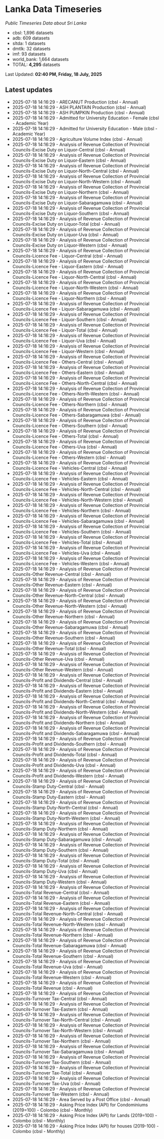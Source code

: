 # Lanka Data Timeseries
*Public Timeseries Data about Sri Lanka*

* cbsl: 1,896 datasets
* adb: 609 datasets
* sltda: 1 datasets
* dmtlk: 32 datasets
* imf: 93 datasets
* world_bank: 1,664 datasets
* TOTAL: **4,295** datasets

Last Updated: **02:40 PM, Friday, 18 July, 2025**

## Latest updates

* 2025-07-18 14:16:29 - ARECANUT Production (cbsl - Annual)
* 2025-07-18 14:16:29 - ASH PLANTAIN Production (cbsl - Annual)
* 2025-07-18 14:16:29 - ASH PUMPKIN Production (cbsl - Annual)
* 2025-07-18 14:16:29 - Admitted for University Education - Female (cbsl - Academic Year)
* 2025-07-18 14:16:29 - Admitted for University Education - Male (cbsl - Academic Year)
* 2025-07-18 14:16:29 - Agriculture Volume Index (cbsl - Annual)
* 2025-07-18 14:16:29 - Analysis of Revenue Collection of Provincial Councils-Excise Duty on Liquor-Central (cbsl - Annual)
* 2025-07-18 14:16:29 - Analysis of Revenue Collection of Provincial Councils-Excise Duty on Liquor-Eastern (cbsl - Annual)
* 2025-07-18 14:16:29 - Analysis of Revenue Collection of Provincial Councils-Excise Duty on Liquor-North-Central (cbsl - Annual)
* 2025-07-18 14:16:29 - Analysis of Revenue Collection of Provincial Councils-Excise Duty on Liquor-North-Western (cbsl - Annual)
* 2025-07-18 14:16:29 - Analysis of Revenue Collection of Provincial Councils-Excise Duty on Liquor-Northern (cbsl - Annual)
* 2025-07-18 14:16:29 - Analysis of Revenue Collection of Provincial Councils-Excise Duty on Liquor-Sabaragamuwa (cbsl - Annual)
* 2025-07-18 14:16:29 - Analysis of Revenue Collection of Provincial Councils-Excise Duty on Liquor-Southern (cbsl - Annual)
* 2025-07-18 14:16:29 - Analysis of Revenue Collection of Provincial Councils-Excise Duty on Liquor-Total (cbsl - Annual)
* 2025-07-18 14:16:29 - Analysis of Revenue Collection of Provincial Councils-Excise Duty on Liquor-Uva (cbsl - Annual)
* 2025-07-18 14:16:29 - Analysis of Revenue Collection of Provincial Councils-Excise Duty on Liquor-Western (cbsl - Annual)
* 2025-07-18 14:16:29 - Analysis of Revenue Collection of Provincial Councils-Licence Fee - Liquor-Central (cbsl - Annual)
* 2025-07-18 14:16:29 - Analysis of Revenue Collection of Provincial Councils-Licence Fee - Liquor-Eastern (cbsl - Annual)
* 2025-07-18 14:16:29 - Analysis of Revenue Collection of Provincial Councils-Licence Fee - Liquor-North-Central (cbsl - Annual)
* 2025-07-18 14:16:29 - Analysis of Revenue Collection of Provincial Councils-Licence Fee - Liquor-North-Western (cbsl - Annual)
* 2025-07-18 14:16:29 - Analysis of Revenue Collection of Provincial Councils-Licence Fee - Liquor-Northern (cbsl - Annual)
* 2025-07-18 14:16:29 - Analysis of Revenue Collection of Provincial Councils-Licence Fee - Liquor-Sabaragamuwa (cbsl - Annual)
* 2025-07-18 14:16:29 - Analysis of Revenue Collection of Provincial Councils-Licence Fee - Liquor-Southern (cbsl - Annual)
* 2025-07-18 14:16:29 - Analysis of Revenue Collection of Provincial Councils-Licence Fee - Liquor-Total (cbsl - Annual)
* 2025-07-18 14:16:29 - Analysis of Revenue Collection of Provincial Councils-Licence Fee - Liquor-Uva (cbsl - Annual)
* 2025-07-18 14:16:29 - Analysis of Revenue Collection of Provincial Councils-Licence Fee - Liquor-Western (cbsl - Annual)
* 2025-07-18 14:16:29 - Analysis of Revenue Collection of Provincial Councils-Licence Fee - Others-Central (cbsl - Annual)
* 2025-07-18 14:16:29 - Analysis of Revenue Collection of Provincial Councils-Licence Fee - Others-Eastern (cbsl - Annual)
* 2025-07-18 14:16:29 - Analysis of Revenue Collection of Provincial Councils-Licence Fee - Others-North-Central (cbsl - Annual)
* 2025-07-18 14:16:29 - Analysis of Revenue Collection of Provincial Councils-Licence Fee - Others-North-Western (cbsl - Annual)
* 2025-07-18 14:16:29 - Analysis of Revenue Collection of Provincial Councils-Licence Fee - Others-Northern (cbsl - Annual)
* 2025-07-18 14:16:29 - Analysis of Revenue Collection of Provincial Councils-Licence Fee - Others-Sabaragamuwa (cbsl - Annual)
* 2025-07-18 14:16:29 - Analysis of Revenue Collection of Provincial Councils-Licence Fee - Others-Southern (cbsl - Annual)
* 2025-07-18 14:16:29 - Analysis of Revenue Collection of Provincial Councils-Licence Fee - Others-Total (cbsl - Annual)
* 2025-07-18 14:16:29 - Analysis of Revenue Collection of Provincial Councils-Licence Fee - Others-Uva (cbsl - Annual)
* 2025-07-18 14:16:29 - Analysis of Revenue Collection of Provincial Councils-Licence Fee - Others-Western (cbsl - Annual)
* 2025-07-18 14:16:29 - Analysis of Revenue Collection of Provincial Councils-Licence Fee - Vehicles-Central (cbsl - Annual)
* 2025-07-18 14:16:29 - Analysis of Revenue Collection of Provincial Councils-Licence Fee - Vehicles-Eastern (cbsl - Annual)
* 2025-07-18 14:16:29 - Analysis of Revenue Collection of Provincial Councils-Licence Fee - Vehicles-North-Central (cbsl - Annual)
* 2025-07-18 14:16:29 - Analysis of Revenue Collection of Provincial Councils-Licence Fee - Vehicles-North-Western (cbsl - Annual)
* 2025-07-18 14:16:29 - Analysis of Revenue Collection of Provincial Councils-Licence Fee - Vehicles-Northern (cbsl - Annual)
* 2025-07-18 14:16:29 - Analysis of Revenue Collection of Provincial Councils-Licence Fee - Vehicles-Sabaragamuwa (cbsl - Annual)
* 2025-07-18 14:16:29 - Analysis of Revenue Collection of Provincial Councils-Licence Fee - Vehicles-Southern (cbsl - Annual)
* 2025-07-18 14:16:29 - Analysis of Revenue Collection of Provincial Councils-Licence Fee - Vehicles-Total (cbsl - Annual)
* 2025-07-18 14:16:29 - Analysis of Revenue Collection of Provincial Councils-Licence Fee - Vehicles-Uva (cbsl - Annual)
* 2025-07-18 14:16:29 - Analysis of Revenue Collection of Provincial Councils-Licence Fee - Vehicles-Western (cbsl - Annual)
* 2025-07-18 14:16:29 - Analysis of Revenue Collection of Provincial Councils-Other Revenue-Central (cbsl - Annual)
* 2025-07-18 14:16:29 - Analysis of Revenue Collection of Provincial Councils-Other Revenue-Eastern (cbsl - Annual)
* 2025-07-18 14:16:29 - Analysis of Revenue Collection of Provincial Councils-Other Revenue-North-Central (cbsl - Annual)
* 2025-07-18 14:16:29 - Analysis of Revenue Collection of Provincial Councils-Other Revenue-North-Western (cbsl - Annual)
* 2025-07-18 14:16:29 - Analysis of Revenue Collection of Provincial Councils-Other Revenue-Northern (cbsl - Annual)
* 2025-07-18 14:16:29 - Analysis of Revenue Collection of Provincial Councils-Other Revenue-Sabaragamuwa (cbsl - Annual)
* 2025-07-18 14:16:29 - Analysis of Revenue Collection of Provincial Councils-Other Revenue-Southern (cbsl - Annual)
* 2025-07-18 14:16:29 - Analysis of Revenue Collection of Provincial Councils-Other Revenue-Total (cbsl - Annual)
* 2025-07-18 14:16:29 - Analysis of Revenue Collection of Provincial Councils-Other Revenue-Uva (cbsl - Annual)
* 2025-07-18 14:16:29 - Analysis of Revenue Collection of Provincial Councils-Other Revenue-Western (cbsl - Annual)
* 2025-07-18 14:16:29 - Analysis of Revenue Collection of Provincial Councils-Profit and Dividends-Central (cbsl - Annual)
* 2025-07-18 14:16:29 - Analysis of Revenue Collection of Provincial Councils-Profit and Dividends-Eastern (cbsl - Annual)
* 2025-07-18 14:16:29 - Analysis of Revenue Collection of Provincial Councils-Profit and Dividends-North-Central (cbsl - Annual)
* 2025-07-18 14:16:29 - Analysis of Revenue Collection of Provincial Councils-Profit and Dividends-North-Western (cbsl - Annual)
* 2025-07-18 14:16:29 - Analysis of Revenue Collection of Provincial Councils-Profit and Dividends-Northern (cbsl - Annual)
* 2025-07-18 14:16:29 - Analysis of Revenue Collection of Provincial Councils-Profit and Dividends-Sabaragamuwa (cbsl - Annual)
* 2025-07-18 14:16:29 - Analysis of Revenue Collection of Provincial Councils-Profit and Dividends-Southern (cbsl - Annual)
* 2025-07-18 14:16:29 - Analysis of Revenue Collection of Provincial Councils-Profit and Dividends-Total (cbsl - Annual)
* 2025-07-18 14:16:29 - Analysis of Revenue Collection of Provincial Councils-Profit and Dividends-Uva (cbsl - Annual)
* 2025-07-18 14:16:29 - Analysis of Revenue Collection of Provincial Councils-Profit and Dividends-Western (cbsl - Annual)
* 2025-07-18 14:16:29 - Analysis of Revenue Collection of Provincial Councils-Stamp Duty-Central (cbsl - Annual)
* 2025-07-18 14:16:29 - Analysis of Revenue Collection of Provincial Councils-Stamp Duty-Eastern (cbsl - Annual)
* 2025-07-18 14:16:29 - Analysis of Revenue Collection of Provincial Councils-Stamp Duty-North-Central (cbsl - Annual)
* 2025-07-18 14:16:29 - Analysis of Revenue Collection of Provincial Councils-Stamp Duty-North-Western (cbsl - Annual)
* 2025-07-18 14:16:29 - Analysis of Revenue Collection of Provincial Councils-Stamp Duty-Northern (cbsl - Annual)
* 2025-07-18 14:16:29 - Analysis of Revenue Collection of Provincial Councils-Stamp Duty-Sabaragamuwa (cbsl - Annual)
* 2025-07-18 14:16:29 - Analysis of Revenue Collection of Provincial Councils-Stamp Duty-Southern (cbsl - Annual)
* 2025-07-18 14:16:29 - Analysis of Revenue Collection of Provincial Councils-Stamp Duty-Total (cbsl - Annual)
* 2025-07-18 14:16:29 - Analysis of Revenue Collection of Provincial Councils-Stamp Duty-Uva (cbsl - Annual)
* 2025-07-18 14:16:29 - Analysis of Revenue Collection of Provincial Councils-Stamp Duty-Western (cbsl - Annual)
* 2025-07-18 14:16:29 - Analysis of Revenue Collection of Provincial Councils-Total Revenue-Central (cbsl - Annual)
* 2025-07-18 14:16:29 - Analysis of Revenue Collection of Provincial Councils-Total Revenue-Eastern (cbsl - Annual)
* 2025-07-18 14:16:29 - Analysis of Revenue Collection of Provincial Councils-Total Revenue-North-Central (cbsl - Annual)
* 2025-07-18 14:16:29 - Analysis of Revenue Collection of Provincial Councils-Total Revenue-North-Western (cbsl - Annual)
* 2025-07-18 14:16:29 - Analysis of Revenue Collection of Provincial Councils-Total Revenue-Northern (cbsl - Annual)
* 2025-07-18 14:16:29 - Analysis of Revenue Collection of Provincial Councils-Total Revenue-Sabaragamuwa (cbsl - Annual)
* 2025-07-18 14:16:29 - Analysis of Revenue Collection of Provincial Councils-Total Revenue-Southern (cbsl - Annual)
* 2025-07-18 14:16:29 - Analysis of Revenue Collection of Provincial Councils-Total Revenue-Uva (cbsl - Annual)
* 2025-07-18 14:16:29 - Analysis of Revenue Collection of Provincial Councils-Total Revenue-Western (cbsl - Annual)
* 2025-07-18 14:16:29 - Analysis of Revenue Collection of Provincial Councils-Total Revenue (cbsl - Annual)
* 2025-07-18 14:16:29 - Analysis of Revenue Collection of Provincial Councils-Turnover Tax-Central (cbsl - Annual)
* 2025-07-18 14:16:29 - Analysis of Revenue Collection of Provincial Councils-Turnover Tax-Eastern (cbsl - Annual)
* 2025-07-18 14:16:29 - Analysis of Revenue Collection of Provincial Councils-Turnover Tax-North-Central (cbsl - Annual)
* 2025-07-18 14:16:29 - Analysis of Revenue Collection of Provincial Councils-Turnover Tax-North-Western (cbsl - Annual)
* 2025-07-18 14:16:29 - Analysis of Revenue Collection of Provincial Councils-Turnover Tax-Northern (cbsl - Annual)
* 2025-07-18 14:16:29 - Analysis of Revenue Collection of Provincial Councils-Turnover Tax-Sabaragamuwa (cbsl - Annual)
* 2025-07-18 14:16:29 - Analysis of Revenue Collection of Provincial Councils-Turnover Tax-Southern (cbsl - Annual)
* 2025-07-18 14:16:29 - Analysis of Revenue Collection of Provincial Councils-Turnover Tax-Total (cbsl - Annual)
* 2025-07-18 14:16:29 - Analysis of Revenue Collection of Provincial Councils-Turnover Tax-Uva (cbsl - Annual)
* 2025-07-18 14:16:29 - Analysis of Revenue Collection of Provincial Councils-Turnover Tax-Western (cbsl - Annual)
* 2025-07-18 14:16:29 - Area Served by a Post Office (cbsl - Annual)
* 2025-07-18 14:16:29 - Asking Price Index (API) for Condominiums (2019=100) - Colombo (cbsl - Monthly)
* 2025-07-18 14:16:29 - Asking Price Index (API) for Lands (2019=100) - Colombo (cbsl - Monthly)
* 2025-07-18 14:16:29 - Asking Price Index (API) for houses (2019-100) - Colombo (cbsl - Monthly)